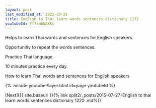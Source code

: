 ```yaml
---
layout: post
last_modified_at: 2021-03-29
title: English to Thai learn words sentences dictionary 1172 
youtubeId: Yf7rmbNAXKs
---
```

 
 
Helps to learn Thai words and sentences for English speakers.

Opportunitiy to repeat the words sentences. 

Practice Thai language. 
 
10 minutes practice every day. 
 
How to learn Thai words and sentences for English speakers 
 
{% include youtubePlayer.html id=page.youtubeId %}
 
 
[Next]({{ site.baseurl }}{% link  split2/_posts/2015-07-27-English to thai learn words sentences dictionary 1220 .md%})
 
